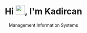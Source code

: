 <h1 align="center"--->Hi  <img src="https://i.giphy.com/media/4OBq5v6J4pgJuZ2Cnj/giphy.webp" width="30" data-canonical style="max-width: 100%;">, I'm Kadircan</h1>
<p align="center"> 
               Management Information Systems
</p>
